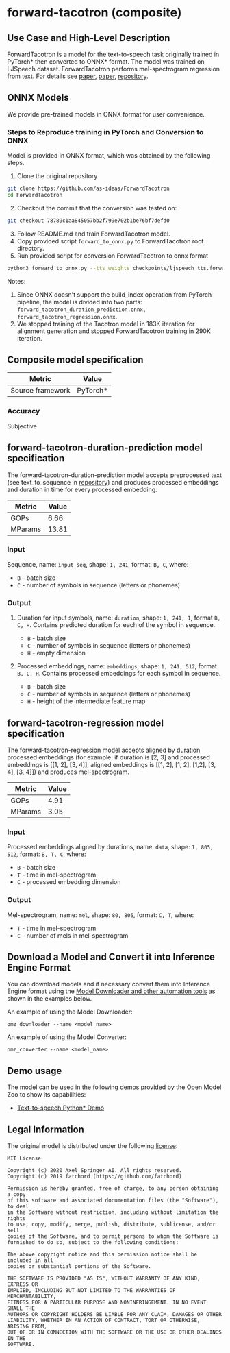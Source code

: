 # forward-tacotron (composite)

## Use Case and High-Level Description

ForwardTacotron is a model for the text-to-speech task originally trained in PyTorch\*
then converted to ONNX\* format. The model was trained on LJSpeech dataset. ForwardTacotron performs mel-spectrogram regression from text.
For details see [paper](https://arxiv.org/abs/1703.10135), [paper](https://arxiv.org/abs/1905.09263), [repository](https://github.com/as-ideas/ForwardTacotron).

## ONNX Models
We provide pre-trained models in ONNX format for user convenience.

### Steps to Reproduce training in PyTorch and Conversion to ONNX
Model is provided in ONNX format, which was obtained by the following steps.

1. Clone the original repository
```sh
git clone https://github.com/as-ideas/ForwardTacotron
cd ForwardTacotron
```
2. Checkout the commit that the conversion was tested on:
```sh
git checkout 78789c1aa845057bb2f799e702b1be76bf7defd0
```
3. Follow README.md and train ForwardTacotron model.
4. Copy provided script `forward_to_onnx.py` to ForwardTacotron root directory.
5. Run provided script for conversion ForwardTacotron to onnx format
```sh
python3 forward_to_onnx.py --tts_weights checkpoints/ljspeech_tts.forward/fast_speech_step<iteration>K_weights.pyt
```
Notes:
   1. Since ONNX doesn't support the build_index operation from PyTorch pipeline, the model is divided into two parts: `forward_tacotron_duration_prediction.onnx, forward_tacotron_regression.onnx`.
   2. We stopped training of the Tacotron model in 183K iteration for alignment generation and stopped ForwardTacotron training in 290K iteration.

## Composite model specification

| Metric                          | Value                                     |
|---------------------------------|-------------------------------------------|
| Source framework                | PyTorch\*                                 |

### Accuracy

Subjective

## forward-tacotron-duration-prediction model specification

The forward-tacotron-duration-prediction model accepts preprocessed text (see text_to_sequence in [repository](https://github.com/as-ideas/ForwardTacotron/blob/78789c1aa845057bb2f799e702b1be76bf7defd0/utils/text/__init__.py)) and produces processed embeddings and
duration in time for every processed embedding.

| Metric                          | Value                                     |
|---------------------------------|-------------------------------------------|
| GOPs                            | 6.66                                      |
| MParams                         | 13.81                                     |

### Input

Sequence, name: `input_seq`, shape: `1, 241`, format: `B, C`, where:

- `B` - batch size
- `C` - number of symbols in sequence (letters or phonemes)

### Output

1. Duration for input symbols, name: `duration`, shape: `1, 241, 1`, format `B, C, H`. Contains predicted duration for each of the symbol in sequence.

   - `B` - batch size
   - `C` - number of symbols in sequence (letters or phonemes)
   - `H` - empty dimension

2. Processed embeddings, name: `embeddings`, shape: `1, 241, 512`, format `B, C, H`. Contains processed embeddings for each symbol in sequence.

   - `B` - batch size
   - `C` - number of symbols in sequence (letters or phonemes)
   - `H` - height of the intermediate feature map

## forward-tacotron-regression model specification

The forward-tacotron-regression model accepts aligned by duration processed embeddings (for example: if duration is [2, 3] and processed embeddings is [[1, 2], [3, 4]], aligned embeddings is [[1, 2], [1, 2], [1,2], [3, 4], [3, 4]]) and produces mel-spectrogram.

| Metric                          | Value                                     |
|---------------------------------|-------------------------------------------|
| GOPs                            | 4.91                                      |
| MParams                         | 3.05                                      |

### Input

Processed embeddings aligned by durations, name: `data`, shape: `1, 805, 512`, format: `B, T, C`, where:

- `B` - batch size
- `T` - time in mel-spectrogram
- `C` - processed embedding dimension

### Output

Mel-spectrogram, name: `mel`, shape: `80, 805`, format: `C, T`, where:

- `T` - time in mel-spectrogram
- `C` - number of mels in mel-spectrogram

## Download a Model and Convert it into Inference Engine Format

You can download models and if necessary convert them into Inference Engine format using the [Model Downloader and other automation tools](../../../tools/model_tools/README.md) as shown in the examples below.

An example of using the Model Downloader:
```
omz_downloader --name <model_name>
```

An example of using the Model Converter:
```
omz_converter --name <model_name>
```

## Demo usage

The model can be used in the following demos provided by the Open Model Zoo to show its capabilities:

* [Text-to-speech Python\* Demo](../../../demos/text_to_speech_demo/python/README.md)

## Legal Information

The original model is distributed under the following
[license](https://github.com/as-ideas/ForwardTacotron/blob/78789c1aa845057bb2f799e702b1be76bf7defd0/LICENSE):

```
MIT License

Copyright (c) 2020 Axel Springer AI. All rights reserved.
Copyright (c) 2019 fatchord (https://github.com/fatchord)

Permission is hereby granted, free of charge, to any person obtaining a copy
of this software and associated documentation files (the "Software"), to deal
in the Software without restriction, including without limitation the rights
to use, copy, modify, merge, publish, distribute, sublicense, and/or sell
copies of the Software, and to permit persons to whom the Software is
furnished to do so, subject to the following conditions:

The above copyright notice and this permission notice shall be included in all
copies or substantial portions of the Software.

THE SOFTWARE IS PROVIDED "AS IS", WITHOUT WARRANTY OF ANY KIND, EXPRESS OR
IMPLIED, INCLUDING BUT NOT LIMITED TO THE WARRANTIES OF MERCHANTABILITY,
FITNESS FOR A PARTICULAR PURPOSE AND NONINFRINGEMENT. IN NO EVENT SHALL THE
AUTHORS OR COPYRIGHT HOLDERS BE LIABLE FOR ANY CLAIM, DAMAGES OR OTHER
LIABILITY, WHETHER IN AN ACTION OF CONTRACT, TORT OR OTHERWISE, ARISING FROM,
OUT OF OR IN CONNECTION WITH THE SOFTWARE OR THE USE OR OTHER DEALINGS IN THE
SOFTWARE.
```

